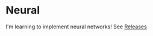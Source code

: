 # Neural

I'm learning to implement neural networks! See [Releases](https://github.com/elisee/Neural/releases)
